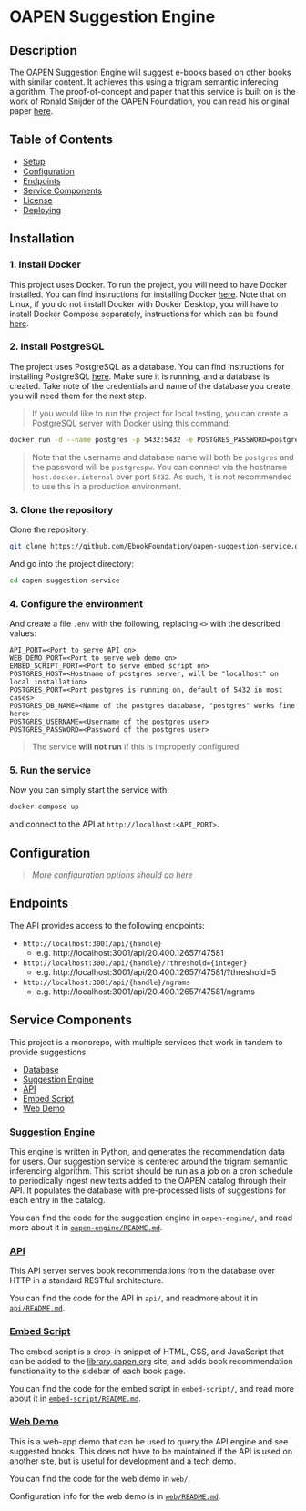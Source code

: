 # OAPEN Suggestion Engine

## Description
The OAPEN Suggestion Engine will suggest e-books based on other books with similar content. It achieves this using a trigram semantic inferecing algorithm. The proof-of-concept and paper that this service is built on is the work of Ronald Snijder of the OAPEN Foundation, you can read his original paper [here](https://liberquarterly.eu/article/view/10938).

## Table of Contents

- [Setup](#setup)
- [Configuration](#configuration)
- [Endpoints](#dependencies)
- [Service Components](#service-components)
- [License](/LICENSE.md)
- [Deploying](/DEPLOYING.md)

## Installation

### 1. Install Docker

This project uses Docker. To run the project, you will need to have Docker installed. You can find instructions for installing Docker [here](https://docs.docker.com/get-docker/). Note that on Linux, if you do not install Docker with Docker Desktop, you will have to install Docker Compose separately, instructions for which can be found [here](https://docs.docker.com/compose/install/#scenario-two-install-the-compose-plugin).

### 2. Install PostgreSQL

The project uses PostgreSQL as a database. You can find instructions for installing PostgreSQL [here](https://www.postgresql.org/download/).
Make sure it is running, and a database is created. Take note of the credentials and name of the database you create, you will need them for the next step.

> If you would like to run the project for local testing, you can create a PostgreSQL server with Docker using this command:
```bash
docker run -d --name postgres -p 5432:5432 -e POSTGRES_PASSWORD=postgrespw postgres
```
> Note that the username and database name will both be `postgres` and the password will be `postgrespw`. You can connect via the hostname `host.docker.internal` over port `5432`. As such, it is not recommended to use this in a production environment.

### 3. Clone the repository

Clone the repository:

```bash
git clone https://github.com/EbookFoundation/oapen-suggestion-service.git
```

And go into the project directory:

```bash
cd oapen-suggestion-service
```

### 4. Configure the environment

And create a file `.env` with the following, replacing `<>` with the described values:

```properties
API_PORT=<Port to serve API on>
WEB_DEMO_PORT=<Port to serve web demo on>
EMBED_SCRIPT_PORT=<Port to serve embed script on>
POSTGRES_HOST=<Hostname of postgres server, will be "localhost" on local installation>
POSTGRES_PORT=<Port postgres is running on, default of 5432 in most cases>
POSTGRES_DB_NAME=<Name of the postgres database, "postgres" works fine here>
POSTGRES_USERNAME=<Username of the postgres user>
POSTGRES_PASSWORD=<Password of the postgres user>
```

> The service **will not run** if this is improperly configured.

### 5. Run the service

Now you can simply start the service with:

```bash
docker compose up
```

and connect to the API at `http://localhost:<API_PORT>`.

## Configuration

> *More configuration options should go here*

## Endpoints

The API provides access to the following endpoints:

- `http://localhost:3001/api/{handle}`
  - e.g. http://localhost:3001/api/20.400.12657/47581
- `http://localhost:3001/api/{handle}/?threshold={integer}`
  - e.g. http://localhost:3001/api/20.400.12657/47581/?threshold=5
- `http://localhost:3001/api/{handle}/ngrams`
  - e.g. http://localhost:3001/api/20.400.12657/47581/ngrams

## Service Components

This project is a monorepo, with multiple services that work in tandem to provide suggestions:

- [Database](#2-install-postgresql)
- [Suggestion Engine](#suggestion-engine)
- [API](#api)
- [Embed Script](#embed-script)
- [Web Demo](#web-demo-optional)

### [Suggestion Engine](oapen-engine/README.md)

This engine is written in Python, and generates the recommendation data for users.
Our suggestion service is centered around the trigram semantic inferencing algorithm. This script should be run as a job on a cron schedule to periodically ingest new texts added to the OAPEN catalog through their API. It populates the database with pre-processed lists of suggestions for each entry in the catalog.

You can find the code for the suggestion engine in `oapen-engine/`, and read more about it in [`oapen-engine/README.md`](oapen-engine/README.md).

### [API](api/README.md)

This API server serves book recommendations from the database over HTTP in a standard RESTful architecture.

You can find the code for the API in `api/`, and readmore about it in [`api/README.md`](api/README.md).

### [Embed Script](embed-script/README.md)

The embed script is a drop-in snippet of HTML, CSS, and JavaScript that can be added to the [library.oapen.org](https://library.oapen.org/) site, and adds book recommendation functionality to the sidebar of each book page.

You can find the code for the embed script in `embed-script/`, and read more about it in [`embed-script/README.md`](embed-script/README.md).

### [Web Demo](web/README.md)

This is a web-app demo that can be used to query the API engine and see suggested books. This does not have to be maintained if the API is used on another site, but is useful for development and a tech demo.

You can find the code for the web demo in `web/`.

Configuration info for the web demo is in [`web/README.md`](web/README.md).
